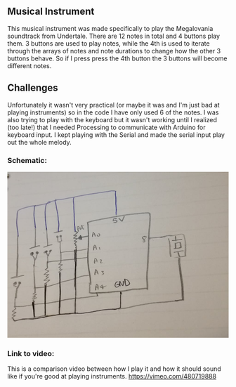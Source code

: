 ## Musical Instrument
This musical instrument was made specifically to play the Megalovania soundtrack from Undertale. There are 12 notes in total and 4 buttons play them. 3 buttons are used to play notes, while the 4th is used to iterate through the arrays of notes and note durations to change how the other 3 buttons behave. So if I press press the 4th button the 3 buttons will become different notes.

## Challenges
Unfortunately it wasn't very practical (or maybe it was and I'm just bad at playing instruments) so in the code I have only used 6 of the notes. I was also trying to play with the keyboard but it wasn't working until I realized (too late!) that I needed Processing to communicate with Arduino for keyboard input. I kept playing with the Serial and made the serial input play out the whole melody.

### Schematic:
![schematic](https://github.com/soablackwhite/Intro-to-IM/blob/master/Nov17th/schematic.jpg)


### Link to video:
This is a comparison video between how I play it and how it should sound like if you're good at playing instruments.
https://vimeo.com/480719888
